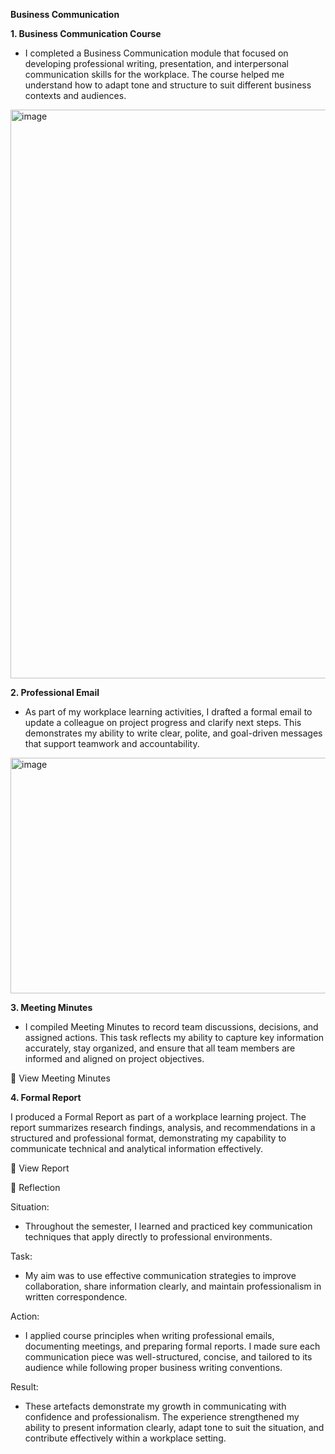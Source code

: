 **Business Communication**  

**1. Business Communication Course**  

- I completed a Business Communication module that focused on developing professional writing, presentation, and interpersonal communication skills for the workplace. The course helped me understand how to adapt tone and structure to suit different business contexts and audiences.  

<img width="1830" height="910" alt="image" src="https://github.com/user-attachments/assets/f86a910b-b9fc-443e-9d17-b7e2000f7459" />
  

**2. Professional Email**  

- As part of my workplace learning activities, I drafted a formal email to update a colleague on project progress and clarify next steps. This demonstrates my ability to write clear, polite, and goal-driven messages that support teamwork and accountability.  

<img width="999" height="377" alt="image" src="https://github.com/user-attachments/assets/9caa3518-38f1-43e7-9c03-464e2eb05b4d" />  

**3. Meeting Minutes**  

- I compiled Meeting Minutes to record team discussions, decisions, and assigned actions. This task reflects my ability to capture key information accurately, stay organized, and ensure that all team members are informed and aligned on project objectives.  

📄 View Meeting Minutes  

**4. Formal Report**  

I produced a Formal Report as part of a workplace learning project. The report summarizes research findings, analysis, and recommendations in a structured and professional format, demonstrating my capability to communicate technical and analytical information effectively.  

📄 View Report  

💬 Reflection  

Situation:  
- Throughout the semester, I learned and practiced key communication techniques that apply directly to professional environments.  

Task:  
- My aim was to use effective communication strategies to improve collaboration, share information clearly, and maintain professionalism in written correspondence.  

Action:  
- I applied course principles when writing professional emails, documenting meetings, and preparing formal reports. I made sure each communication piece was well-structured, concise, and tailored to its audience while following proper business writing conventions.  

Result:  
- These artefacts demonstrate my growth in communicating with confidence and professionalism. The experience strengthened my ability to present information clearly, adapt tone to suit the situation, and contribute effectively within a workplace setting.  
